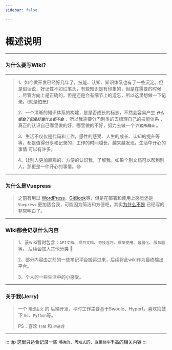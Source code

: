 ```yaml
---
sidebar: false

---
```


# 概述说明

---

### 为什么要写Wiki?

---

> 1、如今做开发已经好几年了，技能、认知、知识体系也有了一些沉淀。但是俗话说，好记性不如烂笔头，有些知识是有印象的，但是在需要的时候
> ，尽管方向上是正确的，但是还是会有细节上的遗忘，所以这里想做一下记录。~~(就是怕忘)~~ 
> 
> 2、一个清晰的知识体系的构建，是是否成长的标志，不然会容易产生 ***`什么都会了但是好像什么都不会`*** ，所以我需要分门别类的去梳理自己的技能体系
> ，真正的认识自己哪里做的好，哪里做的不好，努力去做一个 **`六边形战士`** 。
> 
> 3、生活不仅仅是代码和工作，感性的感受、人生的成长、认知的提升等等，都是值得分享和记录的，工作的时间越长，越来越发现，生活中开心的事情
> 可以有许多。
> 
> 4、让别人更加直观的、方便的认识我，了解我。如果个别文档可以帮到别人，那更是一件开心的事情。:smile:


---

### 为什么是Vuepress

> 之前有用过 [WordPress](https://cn.wordpress.org/)，[GitBook](https://www.gitbook.com/)等，但是在部署和使用上感觉还是
> `Vuepress` 更加适合我，可能因为简洁和方便吧，其实[为什么不是](https://vuepress2.netlify.app/zh/guide/#%E4%B8%BA%E4%BB%80%E4%B9%88%E4%B8%8D%E6%98%AF)
> 已经写的非常明白了。

---

### Wiki都会记录什么内容

> 1、该wiki暂时包含：`API文档`、`项目文档`、`奇技淫巧`、`框架使用`、`容器化`、`服务器` 等。
后续会加入其他分类 :magnet:
> 
> 2、部分内容由之前的一些笔记平台搬运过来，后续将此wiki作为最终输出平台。
> 
> 3、个人的一些生活中的小感受。
---

### 关于我(Jerry)

> 一个 `理想主义` 的 后端开发，平时工作主要基于Swoole、Hyperf。喜欢捣鼓下 `Go`、`Python`等。
> 
> PS：喜欢 `打赌` 和 `讲道理`

---

::: tip
这里只适合记录一些 `明确的`、`周知式`的、`变更频率`不高的相关内容
:::


